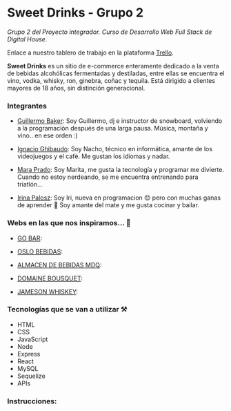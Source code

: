# Sweet Drinks - Grupo 2
*Grupo 2 del Proyecto integrador. Curso de Desarrollo Web Full Stack de Digital House.*

Enlace a nuestro tablero de trabajo en la plataforma [Trello](https://trello.com/b/HE9k0EAJ/tareas).

**Sweet Drinks** es un sitio de e-commerce enteramente dedicado a la venta de bebidas alcohólicas fermentadas y destiladas, entre ellas se encuentra el vino, vodka, whisky, ron, ginebra, coñac y tequila. Está dirigido a clientes mayores de 18 años, sin distinción generacional.


### Integrantes
- [Guillermo Baker](https://github.com/gfbaker): Soy Guillermo, dj e instructor de snowboard, volviendo a la programación después de una larga pausa. Música, montaña y vino.. en ese orden :)

- [Ignacio Ghibaudo](https://github.com/IgnacioGhibaudo): Soy Nacho, técnico en informática, amante de los videojuegos y el café.  Me gustan los idiomas y nadar.

- [Mara Prado](https://github.com/maracprado): Soy Marita, me gusta la tecnología y programar me divierte. Cuando no estoy nerdeando, se me encuentra entrenando para triatlón...

- [Irina Palosz](https://github.com/IrinaPalosz): Soy Iri, nueva en programacion :blush: pero con muchas ganas de aprender :muscle: Soy amante del mate y me gusta cocinar y bailar.

### Webs en las que nos inspiramos... :pencil:
- [GO BAR](https://www.gobar.com.ar/): 

- [OSLO BEBIDAS](https://oslobebidas.com.ar/): 

- [ALMACEN DE BEBIDAS MDQ](https://www.almacendebebidasmdq.com.ar/): 

- [DOMAINE BOUSQUET](https://domainebousquet.com/en/): 

- [JAMESON WHISKEY](https://www.jamesonwhiskey.com/es-AR/): 

### Tecnologías que se van a utilizar :hammer_and_pick:
- HTML
- CSS
- JavaScript
- Node 
- Express
- React
- MySQL
- Sequelize
- APIs

### Instrucciones:
